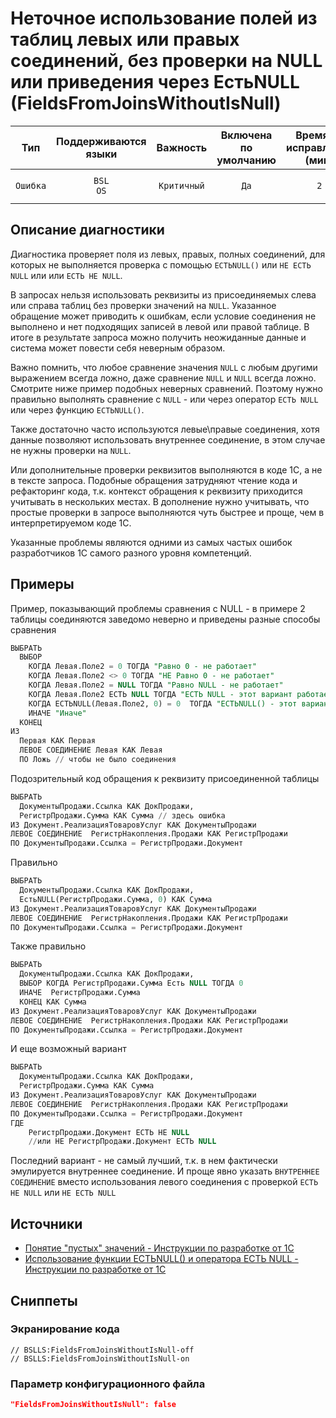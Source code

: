 # Неточное использование полей из таблиц левых или правых соединений, без проверки на NULL или приведения через ЕстьNULL (FieldsFromJoinsWithoutIsNull)

|   Тип    |    Поддерживаются<br>языки    |  Важность   |    Включена<br>по умолчанию    |    Время на<br>исправление (мин)    |                         Теги                         |
|:--------:|:-----------------------------:|:-----------:|:------------------------------:|:-----------------------------------:|:----------------------------------------------------:|
| `Ошибка` |         `BSL`<br>`OS`         | `Критичный` |              `Да`              |                 `2`                 |       `sql`<br>`suspicious`<br>`unpredictable`       |

<!-- Блоки выше заполняются автоматически, не трогать -->
## Описание диагностики
<!-- Описание диагностики заполняется вручную. Необходимо понятным языком описать смысл и схему работу -->
Диагностика проверяет поля из левых, правых, полных соединений, для которых не выполняется проверка с помощью `ЕСТЬNULL()` или `НЕ ЕСТЬ NULL` или или `ЕСТЬ НЕ NULL`.

В запросах нельзя использовать реквизиты из присоединяемых слева или справа таблиц без проверки значений на `NULL`. 
Указанное обращение может приводить к ошибкам, если условие соединения не выполнено и нет подходящих записей в левой или правой таблице.
В итоге в результате запроса можно получить неожиданные данные и система может повести себя неверным образом.

Важно помнить, что любое сравнение значения `NULL` с любым другими выражением всегда ложно, даже сравнение `NULL` и `NULL` всегда ложно. 
Смотрите ниже пример подобных неверных сравнений.
Поэтому нужно правильно выполнять сравнение с `NULL` - или через оператор `ЕСТЬ NULL` или через функцию `ЕСТЬNULL()`.

Также достаточно часто используются левые\правые соединения, хотя данные позволяют использовать внутреннее соединение, в этом случае не нужны проверки на `NULL`.

Или дополнительные проверки реквизитов выполняются в коде 1С, а не в тексте запроса. Подобные обращения затрудняют чтение кода и рефакторинг кода, т.к. контекст обращения к реквизиту приходится учитывать в нескольких местах. 
В дополнение нужно учитывать, что простые проверки в запросе выполняются чуть быстрее и проще, чем в интерпретируемом коде 1С.

Указанные проблемы являются одними из самых частых ошибок разработчиков 1С самого разного уровня компетенций.

## Примеры
<!-- В данном разделе приводятся примеры, на которые диагностика срабатывает, а также можно привести пример, как можно исправить ситуацию -->
Пример, показывающий проблемы сравнения с NULL - в примере 2 таблицы соединяются заведомо неверно и приведены разные способы сравнения
```sql
ВЫБРАТЬ
  ВЫБОР
    КОГДА Левая.Поле2 = 0 ТОГДА "Равно 0 - не работает"
    КОГДА Левая.Поле2 <> 0 ТОГДА "НЕ Равно 0 - не работает"
    КОГДА Левая.Поле2 = NULL ТОГДА "Равно NULL - не работает"
    КОГДА Левая.Поле2 ЕСТЬ NULL ТОГДА "ЕСТЬ NULL - этот вариант работает"
    КОГДА ЕСТЬNULL(Левая.Поле2, 0) = 0  ТОГДА "ЕСТЬNULL() - этот вариант также работает"
    ИНАЧЕ "Иначе"
  КОНЕЦ
ИЗ
  Первая КАК Первая
  ЛЕВОЕ СОЕДИНЕНИЕ Левая КАК Левая
  ПО Ложь // чтобы не было соединения
```

Подозрительный код обращения к реквизиту присоединенной таблицы
```sql
ВЫБРАТЬ 
  ДокументыПродажи.Ссылка КАК ДокПродажи,
  РегистрПродажи.Сумма КАК Сумма // здесь ошибка
ИЗ Документ.РеализацияТоваровУслуг КАК ДокументыПродажи
ЛЕВОЕ СОЕДИНЕНИЕ  РегистрНакопления.Продажи КАК РегистрПродажи
ПО ДокументыПродажи.Ссылка = РегистрПродажи.Документ
```
Правильно
```sql
ВЫБРАТЬ 
  ДокументыПродажи.Ссылка КАК ДокПродажи,
  ЕстьNULL(РегистрПродажи.Сумма, 0) КАК Сумма
ИЗ Документ.РеализацияТоваровУслуг КАК ДокументыПродажи
ЛЕВОЕ СОЕДИНЕНИЕ  РегистрНакопления.Продажи КАК РегистрПродажи
ПО ДокументыПродажи.Ссылка = РегистрПродажи.Документ
```
Также правильно
```sql
ВЫБРАТЬ 
  ДокументыПродажи.Ссылка КАК ДокПродажи,
  ВЫБОР КОГДА РегистрПродажи.Сумма Есть NULL ТОГДА 0
  ИНАЧЕ  РегистрПродажи.Сумма 
  КОНЕЦ КАК Сумма
ИЗ Документ.РеализацияТоваровУслуг КАК ДокументыПродажи
ЛЕВОЕ СОЕДИНЕНИЕ  РегистрНакопления.Продажи КАК РегистрПродажи
ПО ДокументыПродажи.Ссылка = РегистрПродажи.Документ
```
И еще возможный вариант
```sql
ВЫБРАТЬ 
  ДокументыПродажи.Ссылка КАК ДокПродажи,
  РегистрПродажи.Сумма КАК Сумма
ИЗ Документ.РеализацияТоваровУслуг КАК ДокументыПродажи
ЛЕВОЕ СОЕДИНЕНИЕ  РегистрНакопления.Продажи КАК РегистрПродажи
ПО ДокументыПродажи.Ссылка = РегистрПродажи.Документ
ГДЕ
    РегистрПродажи.Документ ЕСТЬ НЕ NULL
    //или НЕ РегистрПродажи.Документ ЕСТЬ NULL
```
Последний вариант - не самый лучший, т.к. в нем фактически эмулируется внутреннее соединение. 
И проще явно указать `ВНУТРЕННЕЕ СОЕДИНЕНИЕ` вместо использования левого соединения с проверкой `ЕСТЬ НЕ NULL` или `НЕ ЕСТЬ NULL`

## Источники
<!-- Необходимо указывать ссылки на все источники, из которых почерпнута информация для создания диагностики -->
<!-- Примеры источников

* Источник: [Стандарт: Тексты модулей](https://its.1c.ru/db/v8std#content:456:hdoc)
* Полезная информация: [Отказ от использования модальных окон](https://its.1c.ru/db/metod8dev#content:5272:hdoc)
* Источник: [Cognitive complexity, ver. 1.4](https://www.sonarsource.com/docs/CognitiveComplexity.pdf) -->
* [Понятие "пустых" значений - Инструкции по разработке от 1С](https://its.1c.ru/db/metod8dev#content:2614:hdoc)
* [Использование функции ЕСТЬNULL() и оператора ЕСТЬ NULL - Инструкции по разработке от 1С](https://its.1c.ru/db/metod8dev#content:2653:hdoc)

## Сниппеты

<!-- Блоки ниже заполняются автоматически, не трогать -->
### Экранирование кода

```bsl
// BSLLS:FieldsFromJoinsWithoutIsNull-off
// BSLLS:FieldsFromJoinsWithoutIsNull-on
```

### Параметр конфигурационного файла

```json
"FieldsFromJoinsWithoutIsNull": false
```
